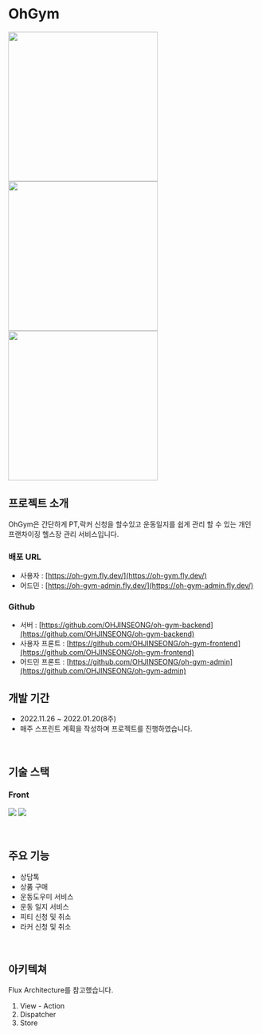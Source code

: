 # OhGym

<img width="300px" src="https://user-images.githubusercontent.com/107606892/221402935-daeb1785-2b43-4de1-a4fa-1c256aa6de36.png">
<img width="300px" src="https://user-images.githubusercontent.com/107606892/221402840-131c3e27-e475-47ba-9035-d365e3152159.png">
<img width="300px" src="https://user-images.githubusercontent.com/107606892/221402874-20e645ba-2009-4e6e-91e4-670fdcac7d24.png">

## 프로젝트 소개
OhGym은 간단하게 PT,락커 신청을 할수있고 운동일지를 쉽게 관리 할 수 있는 개인 프랜차이징 헬스장 관리 서비스입니다.

### 배포 URL
- 사용자 : [https://oh-gym.fly.dev/](https://oh-gym.fly.dev/)
- 어드민 : [https://oh-gym-admin.fly.dev/](https://oh-gym-admin.fly.dev/)

### Github
- 서버 : [https://github.com/OHJINSEONG/oh-gym-backend](https://github.com/OHJINSEONG/oh-gym-backend)
- 사용자 프론트 : [https://github.com/OHJINSEONG/oh-gym-frontend](https://github.com/OHJINSEONG/oh-gym-frontend)
- 어드민 프론트 : [https://github.com/OHJINSEONG/oh-gym-admin](https://github.com/OHJINSEONG/oh-gym-admin)

## 개발 기간
- 2022.11.26 ~ 2022.01.20(8주)
- 매주 스프린트 계획을 작성하며 프로젝트를 진행하였습니다.
<br>

## 기술 스택
### Front
<img src="https://img.shields.io/badge/javascript-F7DF1E?style=for-the-badge&logo=javascript&logoColor=black"></a>
<img src="https://img.shields.io/badge/react-61DAFB?style=for-the-badge&logo=react&logoColor=black">

<br>

## 주요 기능

- 상담톡
- 상품 구매
- 운동도우미 서비스
- 운동 일지 서비스
- 피티 신청 및 취소
- 라커 신청 및 취소

<br>

## 아키텍쳐
Flux Architecture를 참고했습니다.

1. View - Action
2. Dispatcher
3. Store